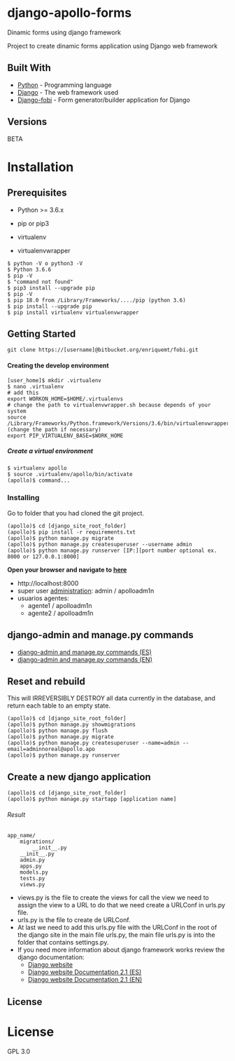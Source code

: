 # django-apollo-forms
Dinamic forms using django framework

Project to create dinamic forms application using Django web framework

## Built With

* [Python](https://www.python.org) - Programming language
* [Django](https://www.djangoproject.com) - The web framework used
* [Django-fobi](https://github.com/barseghyanartur/django-fobi) - Form generator/builder application for Django

## Versions
BETA

# Installation
## Prerequisites

- Python >= 3.6.x

- pip or pip3
- virtualenv
- virtualenvwrapper
```
$ python -V o python3 -V
$ Python 3.6.6
$ pip -V
$ "command not found"
$ pip3 install --upgrade pip
$ pip -V
$ pip 18.0 from /Library/Frameworks/..../pip (python 3.6)
$ pip install --upgrade pip
$ pip install virtualenv virtualenvwrapper
```
## Getting Started

```git clone https://[username]@bitbucket.org/enriquemt/fobi.git```

#### Creating the develop  environment

```
[user_home]$ mkdir .virtualenv
$ nano .virtualenv
# add this
export WORKON_HOME=$HOME/.virtualenvs
# change the path to virtualenvwrapper.sh because depends of your system
source /Library/Frameworks/Python.framework/Versions/3.6/bin/virtualenvwrapper.sh (change the path if necessary)
export PIP_VIRTUALENV_BASE=$WORK_HOME 
```
##### Create a virtual environment
```
$ virtualenv apollo
$ source .virtualenv/apollo/bin/activate
(apollo)$ command...
```
### Installing

Go to folder that you had cloned the git project. 

```
(apollo)$ cd [django_site_root_folder]
(apollo)$ pip install -r requirements.txt
(apollo)$ python manage.py migrate
(apollo)$ python manage.py createsuperuser --username admin
(apollo)$ python manage.py runserver [IP:][port number optional ex. 8000 or 127.0.0.1:8000]
```

**Open your browser and navigate to [here](http://localhost:8000)**

* http://localhost:8000
* super user [administration](http://localhost:8000/admin): admin / apolloadm1n
* usuarios agentes:
    * agente1 / apolloadm1n
    * agente2 / apolloadm1n

## django-admin and manage.py commands
- [django-admin and manage.py commands (ES)](https://docs.djangoproject.com/es/2.1/ref/django-admin)
- [django-admin and manage.py commands (EN)](https://docs.djangoproject.com/en/2.1/ref/django-admin)

## Reset and rebuild

This will IRREVERSIBLY DESTROY all data currently in the database,
and return each table to an empty state.

```
(apollo)$ cd [django_site_root_folder]
(apollo)$ python manage.py showmigrations
(apollo)$ python manage.py flush
(apollo)$ python manage.py migrate
(apollo)$ python manage.py createsuperuser --name=admin --email=adminnoreal@apollo.apo
(apollo)$ python manage.py runserver
```

## Create a new django application

```
(apollo)$ cd [django_site_root_folder]
(apollo)$ python manage.py startapp [application name]
```
###### Result

```
app_name/
    migrations/
        __init__.py
    __init__.py
    admin.py
    apps.py
    models.py
    tests.py
    views.py
```
- views.py is the file to create the views for call the view we need to assign the view to a URL to do that we need create a URLConf in urls.py file.
- urls.py is the file to create de URLConf.
- At last we need to add this urls.py file with the URLConf in the root of the django site in the main file urls.py, the main file urls.py is into the folder that contains settings.py.
- If you need more information about django framework works review the django documentation: 
    - [Django website](https://www.djangoproject.com)
    - [Django website Documentation 2.1 (ES)](https://docs.djangoproject.com/es/2.1/)
    - [Django website Documentation 2.1 (EN)](https://docs.djangoproject.com/en/2.1/)

## License

License
=======
GPL 3.0
